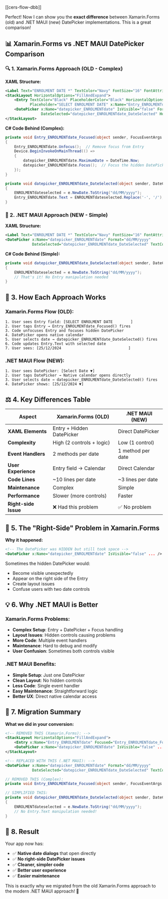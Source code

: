 
[[cers-flow-dbb]]

Perfect! Now I can show you the **exact difference** between Xamarin.Forms (old) and .NET MAUI (new) DatePicker implementations. This is a great comparison!

## **📊 Xamarin.Forms vs .NET MAUI DatePicker Comparison**

### **🔍 1. Xamarin.Forms Approach (OLD - Complex)**

**XAML Structure:**
```xml
<Label Text="ENROLMENT DATE *" TextColor="Navy" FontSize="16" FontAttributes="Bold" />
<StackLayout HorizontalOptions="FillAndExpand">
    <Entry TextColor="Black" PlaceholderColor="Black" HorizontalOptions="FillAndExpand" FontSize="16" 
           Placeholder="SELECT ENROLMENT DATE" x:Name="Entry_ENROLMENTdate" Focused="Entry_ENROLMENTdate_Focused" />
    <DatePicker x:Name="datepicker_ENROLMENTdate" IsVisible="false" Format="dd/MM/yyyy" 
                DateSelected="datepicker_ENROLMENTdate_DateSelected" HorizontalOptions="FillAndExpand"/>
</StackLayout>
```

**C# Code Behind (Complex):**
```csharp
private void Entry_ENROLMENTdate_Focused(object sender, FocusEventArgs e)
{
    Entry_ENROLMENTdate.Unfocus();  // Remove focus from Entry
    Device.BeginInvokeOnMainThread(() =>
    {
        datepicker_ENROLMENTdate.MaximumDate = DateTime.Now;
        datepicker_ENROLMENTdate.Focus();  // Focus the hidden DatePicker
    });
}

private void datepicker_ENROLMENTdate_DateSelected(object sender, DateChangedEventArgs e)
{
    ENROLMENTdateselected = e.NewDate.ToString("dd/MM/yyyy");
    Entry_ENROLMENTdate.Text = ENROLMENTdateselected.Replace('-', '/');  // Update Entry text
}
```

### **🚀 2. .NET MAUI Approach (NEW - Simple)**

**XAML Structure:**
```xml
<Label Text="ENROLMENT DATE *" TextColor="Navy" FontSize="16" FontAttributes="Bold" />
<DatePicker x:Name="datepicker_ENROLMENTdate" Format="dd/MM/yyyy" 
            DateSelected="datepicker_ENROLMENTdate_DateSelected" TextColor="Black" FontSize="16"/>
```

**C# Code Behind (Simple):**
```csharp
private void datepicker_ENROLMENTdate_DateSelected(object sender, DateChangedEventArgs e)
{
    ENROLMENTdateselected = e.NewDate.ToString("dd/MM/yyyy");
    // That's it! No Entry manipulation needed
}
```

## **🔄 3. How Each Approach Works**

### **Xamarin.Forms Flow (OLD):**
```
1. User sees Entry field: [SELECT ENROLMENT DATE        ]
2. User taps Entry → Entry_ENROLMENTdate_Focused() fires
3. Code unfocuses Entry and focuses hidden DatePicker
4. DatePicker opens native calendar
5. User selects date → datepicker_ENROLMENTdate_DateSelected() fires
6. Code updates Entry.Text with selected date
7. User sees: [25/12/2024                              ]
```

### **.NET MAUI Flow (NEW):**
```
1. User sees DatePicker: [Select Date ▼]
2. User taps DatePicker → Native calendar opens directly
3. User selects date → datepicker_ENROLMENTdate_DateSelected() fires
4. DatePicker shows: [25/12/2024 ▼]
```

## **⚖️ 4. Key Differences Table**

| Aspect | Xamarin.Forms (OLD) | .NET MAUI (NEW) |
|--------|-------------------|-----------------|
| **XAML Elements** | Entry + Hidden DatePicker | Direct DatePicker |
| **Complexity** | High (2 controls + logic) | Low (1 control) |
| **Event Handlers** | 2 methods per date | 1 method per date |
| **User Experience** | Entry field → Calendar | Direct Calendar |
| **Code Lines** | ~10 lines per date | ~3 lines per date |
| **Maintenance** | Complex | Simple |
| **Performance** | Slower (more controls) | Faster |
| **Right-side Issue** | ❌ Had this problem | ✅ No problem |

## **🐛 5. The "Right-Side" Problem in Xamarin.Forms**

**Why it happened:**
```xml
<!-- The DatePicker was HIDDEN but still took space -->
<DatePicker x:Name="datepicker_ENROLMENTdate" IsVisible="false" ... />
```

Sometimes the hidden DatePicker would:
- Become visible unexpectedly
- Appear on the right side of the Entry
- Create layout issues
- Confuse users with two date controls

## **💡 6. Why .NET MAUI is Better**

### **Xamarin.Forms Problems:**
- **Complex Setup**: Entry + DatePicker + Focus handling
- **Layout Issues**: Hidden controls causing problems  
- **More Code**: Multiple event handlers
- **Maintenance**: Hard to debug and modify
- **User Confusion**: Sometimes both controls visible

### **.NET MAUI Benefits:**
- **Simple Setup**: Just one DatePicker
- **Clean Layout**: No hidden controls
- **Less Code**: Single event handler
- **Easy Maintenance**: Straightforward logic
- **Better UX**: Direct native calendar access

## **🔧 7. Migration Summary**

**What we did in your conversion:**

```xml
<!-- REMOVED THIS (Xamarin.Forms): -->
<StackLayout HorizontalOptions="FillAndExpand">
    <Entry x:Name="Entry_ENROLMENTdate" Focused="Entry_ENROLMENTdate_Focused" />
    <DatePicker x:Name="datepicker_ENROLMENTdate" IsVisible="false" ... />
</StackLayout>

<!-- REPLACED WITH THIS (.NET MAUI): -->
<DatePicker x:Name="datepicker_ENROLMENTdate" Format="dd/MM/yyyy" 
            DateSelected="datepicker_ENROLMENTdate_DateSelected" TextColor="Black" FontSize="16"/>
```

```csharp
// REMOVED THIS (Complex):
private void Entry_ENROLMENTdate_Focused(object sender, FocusEventArgs e) { ... }

// SIMPLIFIED THIS:
private void datepicker_ENROLMENTdate_DateSelected(object sender, DateChangedEventArgs e)
{
    ENROLMENTdateselected = e.NewDate.ToString("dd/MM/yyyy");
    // No Entry.Text manipulation needed!
}
```

## **🎯 8. Result**

Your app now has:
- ✅ **Native date dialogs** that open directly
- ✅ **No right-side DatePicker issues**
- ✅ **Cleaner, simpler code**
- ✅ **Better user experience**
- ✅ **Easier maintenance**

This is exactly why we migrated from the old Xamarin.Forms approach to the modern .NET MAUI approach! 🚀